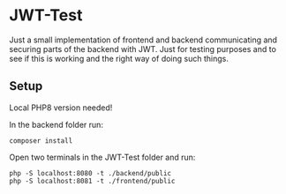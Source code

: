 # JWT-Test

Just a small implementation of frontend and backend communicating and securing parts of the backend with JWT.
Just for testing purposes and to see if this is working and the right way of doing such things.

## Setup
Local PHP8 version needed!

In the backend folder run:
```
composer install
```

Open two terminals in the JWT-Test folder and run:
```
php -S localhost:8080 -t ./backend/public
php -S localhost:8081 -t ./frontend/public
```